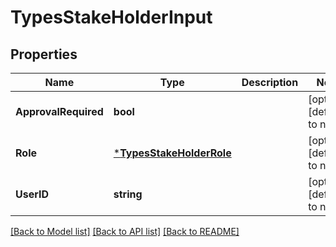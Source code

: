 # TypesStakeHolderInput

## Properties
Name | Type | Description | Notes
------------ | ------------- | ------------- | -------------
**ApprovalRequired** | **bool** |  | [optional] [default to null]
**Role** | [***TypesStakeHolderRole**](types.StakeHolderRole.md) |  | [optional] [default to null]
**UserID** | **string** |  | [optional] [default to null]

[[Back to Model list]](../README.md#documentation-for-models) [[Back to API list]](../README.md#documentation-for-api-endpoints) [[Back to README]](../README.md)

